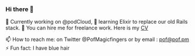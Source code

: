 ### Hi there 👋

🔭 Currently working on @podCloud, 🌱 learning  Elixir to replace our old Rails stack. 
💼 You can hire me for freelance work. Here is my [CV](https://pof.pm/cv)

📫 How to reach me: on Twitter @PofMagicfingers or by email : pof@pof.pm
⚡ Fun fact: I have blue hair

